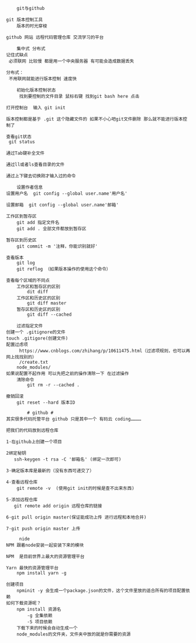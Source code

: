         git与github
    
    git 版本控制工具
        版本的时光穿梭
    
    github 网站 远程代码管理仓库 交流学习的平台

        集中式 分布式
    记住式缺点
     必须联网 比较慢 都是用一个中央服务器 有可能会造成数据丢失

    分布式：
     不用联网就能进行版本控制 速度快

        初始化版本控制状态
         找到要控制的文件目录 鼠标右键 找到git bash here 点击

    打开控制台  输入 git init

    版本控制都是基于 .git 这个隐藏文件的 如果不小心吧git文件删除 那么就不能进行版本控制了

    查看git状态
     git status
    
    通过Tab键补全文件

    通过ll或者ls查看目录的文件

    通过上下键去切换刚才输入过的命令

        设置作者信息
    设置用户名  git config --global user.name'用户名'

    设置邮箱  git config --global user.name'邮箱'

    工作区到暂存区
        git add 指定文件名
        git add . 全部文件都放到暂存区

    暂存区到历史区
        git commit -m '注释，你能识别就好'
    
    查看版本
        git log
        git reflog （如果版本操作的使用这个命令）
    
    查看每个区域的不同点
        工作区和暂存区的区别
            dit diff
        工作区和历史区的区别
            git diff master
        暂存区和历史区的区别
            git diff --cached
        
        过滤指定文件
    创建一个 .gitignore的文件
    touch .gitigore(创建文件)
    配置过虑项
         https://www.cnblogs.com/zhihang/p/10611475.html（过滤项规则，也可以再网上找找别的）
         /create.txt
        node_modules/
    如果说配置不起作用 可以先把之前的操作清除一下 在过滤操作
        清除命令
            git rm -r --cached .

    撤销回滚
        git reset --hard 版本ID
            
            # github #
    其实很多代码托管平台 github 只是其中一个 有码云 coding…………

    把我们的代码放到远程仓库

    1·在github上创建一个项目

    2绑定秘钥
       ssh-keygen -t rsa -C '邮箱名' (绑定一次即可)

    3·确定版本库是最新的（没有东西可递交了）

    4·查看远程仓库
        git remote -v  (使用git init的时候是查不出来东西)
    
    5·添加远程仓库
       git remote add origin 远程仓库的链接

    6·git pull origin master(保证能成功上传 进行远程和本地合并)

    7·git push origin master 上传

         nide
    NPM 跟着node安装一起安装下来的模块

    NPM  是目前世界上最大的资源管理平台

    Yarn 最快的资源管理平台
        npm install yarn -g

    创建项目
        npminit -y 会生成一个package.json的文件，这个文件里放的适合所有的项目配置依赖
    如何下载资源呢？
        npm install 资源名
            -g 全集依赖
            -S 项目依赖
        下载下来的时候会自动生成一个
        node_modules的文件夹，文件夹中放的就是你需要的资源